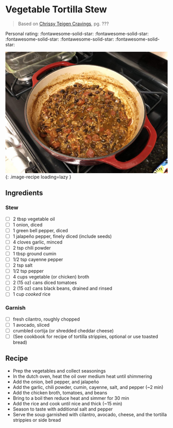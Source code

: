 # Vegetable Tortilla Stew

> Based on [Chrissy Teigen Cravings], pg. ???

<!-- {cts} rating=5; (User can specify rating on scale of 1-5) -->

Personal rating: :fontawesome-solid-star: :fontawesome-solid-star: :fontawesome-solid-star: :fontawesome-solid-star: :fontawesome-solid-star:

<!-- {cte} -->

<!-- {cts} name_image=vegetable_tortilla_stew.jpg; (User can specify image name) -->

![vegetable_tortilla_stew.jpg](./vegetable_tortilla_stew.jpg){: .image-recipe loading=lazy }

<!-- {cte} -->

## Ingredients

### Stew

- [ ] 2 tbsp vegetable oil
- [ ] 1 onion, diced
- [ ] 1 green bell pepper, diced
- [ ] 1 jalapeño pepper, finely diced (include seeds)
- [ ] 4 cloves garlic, minced
- [ ] 2 tsp chili powder
- [ ] 1 tbsp ground cumin
- [ ] 1/2 tsp cayenne pepper
- [ ] 2 tsp salt
- [ ] 1/2 tsp pepper
- [ ] 4 cups vegetable (or chicken) broth
- [ ] 2 (15 oz) cans diced tomatoes
- [ ] 2 (15 oz) cans black beans, drained and rinsed
- [ ] 1 cup *cooked* rice

### Garnish

- [ ] fresh cilantro, roughly chopped
- [ ] 1 avocado, sliced
- [ ] crumbled cortija (or shredded cheddar cheese)
- [ ] (See cookbook for recipe of tortilla strippies, optional or use toasted bread)

## Recipe

- Prep the vegetables and collect seasonings
- In the dutch oven, heat the oil over medium heat until shimmering
- Add the onion, bell pepper, and jalapeño
- Add the garlic, chili powder, cumin, cayenne, salt, and pepper (~2 min)
- Add the chicken broth, tomatoes, and beans
- Bring to a boil then reduce heat and simmer for 30 min
- Add the rice and cook until nice and thick (~15 min)
- Season to taste with additional salt and pepper
- Serve the soup garnished with cilantro, avocado, cheese, and the tortilla strippies or side bread

[chrissy teigen cravings]: https://www.penguinrandomhouse.com/books/252973/cravings-by-chrissy-teigen-with-adeena-sussman/
